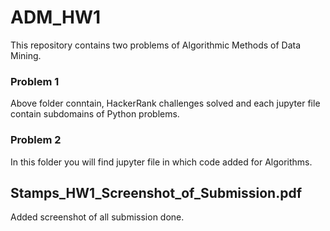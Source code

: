 # ADM_HW1

This repository contains two problems of  Algorithmic Methods of Data Mining.

### Problem 1
  Above folder conntain, HackerRank challenges solved and each jupyter file contain subdomains of Python problems.
  
### Problem 2
  In this folder you will find jupyter file in which code added for Algorithms.
  
## Stamps_HW1_Screenshot_of_Submission.pdf
  Added screenshot of all submission done.
